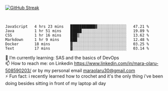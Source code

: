 

[![GitHub Streak](https://streak-stats.demolab.com?user=MaraxD&theme=tokyonight)](https://git.io/streak-stats)
 
 
 <br/>

<!--START_SECTION:waka-->

```text
JavaScript   4 hrs 23 mins   ███████████▓░░░░░░░░░░░░░   47.21 %
Java         1 hr 51 mins    █████░░░░░░░░░░░░░░░░░░░░   19.89 %
CSS          1 hr 16 mins    ███▒░░░░░░░░░░░░░░░░░░░░░   13.62 %
Markdown     1 hr 9 mins     ███░░░░░░░░░░░░░░░░░░░░░░   12.48 %
Docker       18 mins         ▓░░░░░░░░░░░░░░░░░░░░░░░░   03.25 %
Text         17 mins         ▓░░░░░░░░░░░░░░░░░░░░░░░░   03.14 %
```

<!--END_SECTION:waka-->
<!--[![willianrod's wakatime stats](https://github-readme-stats.vercel.app/api/wakatime?username=MaraxD)](https://github.com/anuraghazra/github-readme-stats)-->

🌱 I’m currently learning: SAS and the basics of DevOps<br/>
📫 How to reach me: on Linkedin https://www.linkedin.com/in/mara-olaru-508590203/ or by my personal email maraolaru30@gmail.com <br/>
⚡ Fun fact: i recently learned how to crochet and it's the only thing i've been doing besides sitting in front of my laptop all day <br/>
 
